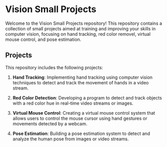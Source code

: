 # Vision Small Projects

Welcome to the Vision Small Projects repository! This repository contains a collection of small projects aimed at training and improving your skills in computer vision, focusing on hand tracking, red color removel, virtual mouse control, and pose estimation.


## Projects
This repository includes the following projects:

1. **Hand Tracking**: Implementing hand tracking using computer vision techniques to detect and track the movement of hands in a video stream.
   
2. **Red Color Detection**: Developing a program to detect and track objects with a red color hue in real-time video streams or images.

3. **Virtual Mouse Control**: Creating a virtual mouse control system that allows users to control the mouse cursor using hand gestures or movements detected by a webcam.

4. **Pose Estimation**: Building a pose estimation system to detect and analyze the human pose from images or video streams.

 
